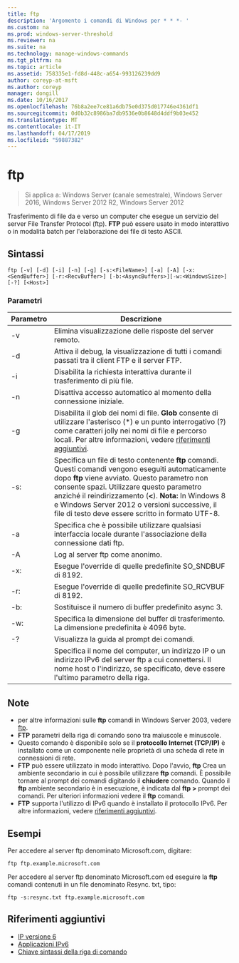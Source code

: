 ```yaml
---
title: ftp
description: 'Argomento i comandi di Windows per * * *- '
ms.custom: na
ms.prod: windows-server-threshold
ms.reviewer: na
ms.suite: na
ms.technology: manage-windows-commands
ms.tgt_pltfrm: na
ms.topic: article
ms.assetid: 758335e1-fd8d-448c-a654-993126239dd9
author: coreyp-at-msft
ms.author: coreyp
manager: dongill
ms.date: 10/16/2017
ms.openlocfilehash: 76b8a2ee7ce81a6db75e0d375d017746e4361df1
ms.sourcegitcommit: 0d0b32c8986ba7db9536e0b8648d4ddf9b03e452
ms.translationtype: MT
ms.contentlocale: it-IT
ms.lasthandoff: 04/17/2019
ms.locfileid: "59887382"
---
```

# <a name="ftp"></a>ftp

>Si applica a: Windows Server (canale semestrale), Windows Server 2016, Windows Server 2012 R2, Windows Server 2012

Trasferimento di file da e verso un computer che esegue un servizio del server File Transfer Protocol (ftp). **FTP** può essere usato in modo interattivo o in modalità batch per l'elaborazione dei file di testo ASCII. 
## <a name="syntax"></a>Sintassi
```
ftp [-v] [-d] [-i] [-n] [-g] [-s:<FileName>] [-a] [-A] [-x:<SendBuffer>] [-r:<RecvBuffer>] [-b:<AsyncBuffers>][-w:<WindowsSize>]  [-?] [<Host>]
```
### <a name="parameters"></a>Parametri
|Parametro|Descrizione|
|-------|--------|
|-v|Elimina visualizzazione delle risposte del server remoto.|
|-d|Attiva il debug, la visualizzazione di tutti i comandi passati tra il client FTP e il server FTP.|
|-i|Disabilita la richiesta interattiva durante il trasferimento di più file.|
|-n|Disattiva accesso automatico al momento della connessione iniziale.|
|-g|Disabilita il glob dei nomi di file.  **Glob** consente di utilizzare l'asterisco (*) e un punto interrogativo (?) come caratteri jolly nei nomi di file e percorso locali. Per altre informazioni, vedere [riferimenti aggiuntivi](ftp.md#BKMK_additionalRef).|
|-s:<FileName>|Specifica un file di testo contenente **ftp** comandi. Questi comandi vengono eseguiti automaticamente dopo **ftp** viene avviato. Questo parametro non consente spazi. Utilizzare questo parametro anziché il reindirizzamento (**<**). **Nota:** In Windows 8 e Windows Server 2012 o versioni successive, il file di testo deve essere scritto in formato UTF-8.|
|-a|Specifica che è possibile utilizzare qualsiasi interfaccia locale durante l'associazione della connessione dati ftp.|
|-A|Log al server ftp come anonimo.|
|-x:<SendBuffer>|Esegue l'override di quelle predefinite SO_SNDBUF di 8192.|
|-r:<RecvBuffer>|Esegue l'override di quelle predefinite SO_RCVBUF di 8192.|
|-b:<AsyncBuffers>|Sostituisce il numero di buffer predefinito async 3.|
|-w:<WindowsSize>|Specifica la dimensione del buffer di trasferimento. La dimensione predefinita è 4096 byte.|
|-?|Visualizza la guida al prompt dei comandi.|
|<host>|Specifica il nome del computer, un indirizzo IP o un indirizzo IPv6 del server ftp a cui connettersi. Il nome host o l'indirizzo, se specificato, deve essere l'ultimo parametro della riga.|
## <a name="remarks"></a>Note
-   per altre informazioni sulle **ftp** comandi in Windows Server 2003, vedere [ftp](https://technet.microsoft.com/library/cc756013(v=ws.10).aspx).
-   **FTP** parametri della riga di comando sono tra maiuscole e minuscole.
-   Questo comando è disponibile solo se il **protocollo Internet (TCP/IP)** è installato come un componente nelle proprietà di una scheda di rete in connessioni di rete.
-   **FTP** può essere utilizzato in modo interattivo. Dopo l'avvio, **ftp** Crea un ambiente secondario in cui è possibile utilizzare **ftp** comandi. È possibile tornare al prompt dei comandi digitando il **chiudere** comando. Quando il **ftp** ambiente secondario è in esecuzione, è indicata dal **ftp >** prompt dei comandi. Per ulteriori informazioni vedere il **ftp** comandi.
-   **FTP** supporta l'utilizzo di IPv6 quando è installato il protocollo IPv6. Per altre informazioni, vedere [riferimenti aggiuntivi](ftp.md#BKMK_additionalRef).
## <a name="BKMK_Examples"></a>Esempi
Per accedere al server ftp denominato Microsoft.com, digitare:
```
ftp ftp.example.microsoft.com
```
Per accedere al server ftp denominato Microsoft.com ed eseguire la **ftp** comandi contenuti in un file denominato Resync. txt, tipo:
```
ftp -s:resync.txt ftp.example.microsoft.com
```
## <a name="BKMK_additionalRef"></a>Riferimenti aggiuntivi
-   [IP versione 6](https://technet.microsoft.com/library/cc738636(v=ws.10).aspx)
-   [Applicazioni IPv6](https://technet.microsoft.com/library/cc782509(v=ws.10).aspx)
-   [Chiave sintassi della riga di comando](command-line-syntax-key.md)
